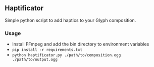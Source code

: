 ## Haptificator
Simple python script to add haptics to your Glyph composition.

### Usage
- Install FFmpeg and add the bin directory to environment variables
- `pip install -r requirements.txt`
- `python haptificator.py ./path/to/composition.ogg ./path/to/output.ogg`
